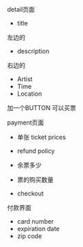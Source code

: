 detail页面

- title 

左边的

- description 

右边的 

- Artist
- Time 
- Location 

加一个BUTTON 可以买票

payment页面

- 单张 ticket prices
- refund policy 
- 余票多少

- 票的购买数量

- checkout

付款界面

- card number 
- expiration date 
- zip code 

